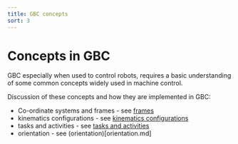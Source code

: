 ```yaml
---
title: GBC concepts
sort: 3
---
```

# Concepts in GBC

GBC especially when used to control robots, requires a basic understanding of some common concepts widely used in machine control.

Discussion of these concepts and how they are implemented in GBC:

* Co-ordinate systems and frames - see [frames](frames.md)
* kinematics configurations - see [kinematics configurations](kinematics_configurations.md)
* tasks and activities - see [tasks and activities](task_and_activities.md)
* orientation - see (orientation)[orientation.md]


